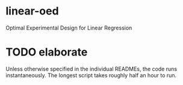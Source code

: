 # linear-oed
Optimal Experimental Design for Linear Regression


# TODO elaborate
Unless otherwise specified in the individual READMEs, the code runs 
instantaneously. The longest script takes roughly half an hour to run.